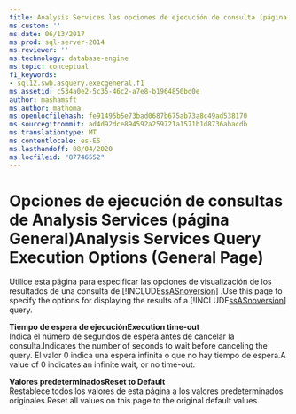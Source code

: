 ```yaml
---
title: Analysis Services las opciones de ejecución de consulta (página general) | Microsoft Docs
ms.custom: ''
ms.date: 06/13/2017
ms.prod: sql-server-2014
ms.reviewer: ''
ms.technology: database-engine
ms.topic: conceptual
f1_keywords:
- sql12.swb.asquery.execgeneral.f1
ms.assetid: c534a0e2-5c35-46c2-a7e8-b1964850bd0e
author: mashamsft
ms.author: mathoma
ms.openlocfilehash: fe91495b5e73bad0687b675ab73a8c49ad538170
ms.sourcegitcommit: ad4d92dce894592a259721a1571b1d8736abacdb
ms.translationtype: MT
ms.contentlocale: es-ES
ms.lasthandoff: 08/04/2020
ms.locfileid: "87746552"
---
```

# <a name="analysis-services-query-execution-options-general-page"></a><span data-ttu-id="8d6ce-102">Opciones de ejecución de consultas de Analysis Services (página General)</span><span class="sxs-lookup"><span data-stu-id="8d6ce-102">Analysis Services Query Execution Options (General Page)</span></span>
  <span data-ttu-id="8d6ce-103">Utilice esta página para especificar las opciones de visualización de los resultados de una consulta de [!INCLUDE[ssASnoversion](../includes/ssasnoversion-md.md)] .</span><span class="sxs-lookup"><span data-stu-id="8d6ce-103">Use this page to specify the options for displaying the results of a [!INCLUDE[ssASnoversion](../includes/ssasnoversion-md.md)] query.</span></span>  
  
 <span data-ttu-id="8d6ce-104">**Tiempo de espera de ejecución**</span><span class="sxs-lookup"><span data-stu-id="8d6ce-104">**Execution time-out**</span></span>  
 <span data-ttu-id="8d6ce-105">Indica el número de segundos de espera antes de cancelar la consulta.</span><span class="sxs-lookup"><span data-stu-id="8d6ce-105">Indicates the number of seconds to wait before canceling the query.</span></span> <span data-ttu-id="8d6ce-106">El valor 0 indica una espera infinita o que no hay tiempo de espera.</span><span class="sxs-lookup"><span data-stu-id="8d6ce-106">A value of 0 indicates an infinite wait, or no time-out.</span></span>  
  
 <span data-ttu-id="8d6ce-107">**Valores predeterminados**</span><span class="sxs-lookup"><span data-stu-id="8d6ce-107">**Reset to Default**</span></span>  
 <span data-ttu-id="8d6ce-108">Restablece todos los valores de esta página a los valores predeterminados originales.</span><span class="sxs-lookup"><span data-stu-id="8d6ce-108">Reset all values on this page to the original default values.</span></span>  
  
  
